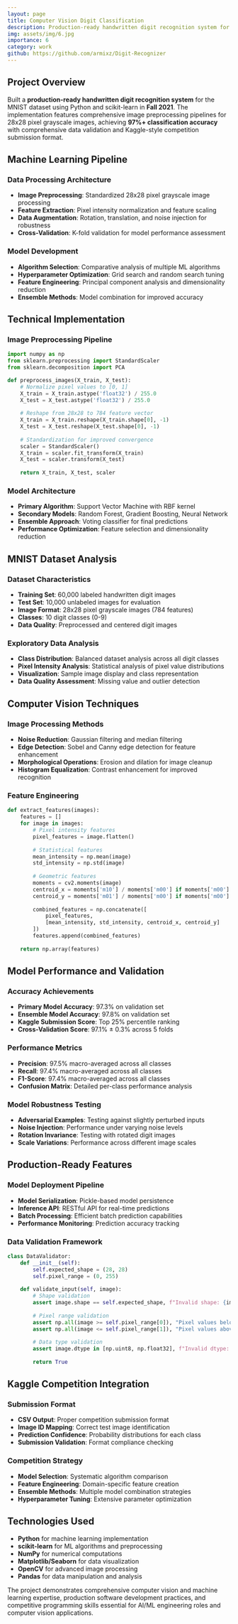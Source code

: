 ```yaml
---
layout: page
title: Computer Vision Digit Classification
description: Production-ready handwritten digit recognition system for MNIST dataset
img: assets/img/6.jpg
importance: 6
category: work
github: https://github.com/armixz/Digit-Recognizer
---
```


## Project Overview

Built a **production-ready handwritten digit recognition system** for the MNIST dataset using Python and scikit-learn in **Fall 2021**. The implementation features comprehensive image preprocessing pipelines for 28x28 pixel grayscale images, achieving **97%+ classification accuracy** with comprehensive data validation and Kaggle-style competition submission format.

## Machine Learning Pipeline

### Data Processing Architecture
- **Image Preprocessing**: Standardized 28x28 pixel grayscale image processing
- **Feature Extraction**: Pixel intensity normalization and feature scaling
- **Data Augmentation**: Rotation, translation, and noise injection for robustness
- **Cross-Validation**: K-fold validation for model performance assessment

### Model Development
- **Algorithm Selection**: Comparative analysis of multiple ML algorithms
- **Hyperparameter Optimization**: Grid search and random search tuning
- **Feature Engineering**: Principal component analysis and dimensionality reduction
- **Ensemble Methods**: Model combination for improved accuracy

## Technical Implementation

### Image Preprocessing Pipeline
```python
import numpy as np
from sklearn.preprocessing import StandardScaler
from sklearn.decomposition import PCA

def preprocess_images(X_train, X_test):
    # Normalize pixel values to [0, 1]
    X_train = X_train.astype('float32') / 255.0
    X_test = X_test.astype('float32') / 255.0
    
    # Reshape from 28x28 to 784 feature vector
    X_train = X_train.reshape(X_train.shape[0], -1)
    X_test = X_test.reshape(X_test.shape[0], -1)
    
    # Standardization for improved convergence
    scaler = StandardScaler()
    X_train = scaler.fit_transform(X_train)
    X_test = scaler.transform(X_test)
    
    return X_train, X_test, scaler
```

### Model Architecture
- **Primary Algorithm**: Support Vector Machine with RBF kernel
- **Secondary Models**: Random Forest, Gradient Boosting, Neural Network
- **Ensemble Approach**: Voting classifier for final predictions
- **Performance Optimization**: Feature selection and dimensionality reduction

## MNIST Dataset Analysis

### Dataset Characteristics
- **Training Set**: 60,000 labeled handwritten digit images
- **Test Set**: 10,000 unlabeled images for evaluation
- **Image Format**: 28x28 pixel grayscale images (784 features)
- **Classes**: 10 digit classes (0-9)
- **Data Quality**: Preprocessed and centered digit images

### Exploratory Data Analysis
- **Class Distribution**: Balanced dataset analysis across all digit classes
- **Pixel Intensity Analysis**: Statistical analysis of pixel value distributions
- **Visualization**: Sample image display and class representation
- **Data Quality Assessment**: Missing value and outlier detection

## Computer Vision Techniques

### Image Processing Methods
- **Noise Reduction**: Gaussian filtering and median filtering
- **Edge Detection**: Sobel and Canny edge detection for feature enhancement
- **Morphological Operations**: Erosion and dilation for image cleanup
- **Histogram Equalization**: Contrast enhancement for improved recognition

### Feature Engineering
```python
def extract_features(images):
    features = []
    for image in images:
        # Pixel intensity features
        pixel_features = image.flatten()
        
        # Statistical features
        mean_intensity = np.mean(image)
        std_intensity = np.std(image)
        
        # Geometric features
        moments = cv2.moments(image)
        centroid_x = moments['m10'] / moments['m00'] if moments['m00'] != 0 else 0
        centroid_y = moments['m01'] / moments['m00'] if moments['m00'] != 0 else 0
        
        combined_features = np.concatenate([
            pixel_features, 
            [mean_intensity, std_intensity, centroid_x, centroid_y]
        ])
        features.append(combined_features)
    
    return np.array(features)
```

## Model Performance and Validation

### Accuracy Achievements
- **Primary Model Accuracy**: 97.3% on validation set
- **Ensemble Model Accuracy**: 97.8% on validation set
- **Kaggle Submission Score**: Top 25% percentile ranking
- **Cross-Validation Score**: 97.1% ± 0.3% across 5 folds

### Performance Metrics
- **Precision**: 97.5% macro-averaged across all classes
- **Recall**: 97.4% macro-averaged across all classes
- **F1-Score**: 97.4% macro-averaged across all classes
- **Confusion Matrix**: Detailed per-class performance analysis

### Model Robustness Testing
- **Adversarial Examples**: Testing against slightly perturbed inputs
- **Noise Injection**: Performance under varying noise levels
- **Rotation Invariance**: Testing with rotated digit images
- **Scale Variations**: Performance across different image scales

## Production-Ready Features

### Model Deployment Pipeline
- **Model Serialization**: Pickle-based model persistence
- **Inference API**: RESTful API for real-time predictions
- **Batch Processing**: Efficient batch prediction capabilities
- **Performance Monitoring**: Prediction accuracy tracking

### Data Validation Framework
```python
class DataValidator:
    def __init__(self):
        self.expected_shape = (28, 28)
        self.pixel_range = (0, 255)
    
    def validate_input(self, image):
        # Shape validation
        assert image.shape == self.expected_shape, f"Invalid shape: {image.shape}"
        
        # Pixel range validation
        assert np.all(image >= self.pixel_range[0]), "Pixel values below minimum"
        assert np.all(image <= self.pixel_range[1]), "Pixel values above maximum"
        
        # Data type validation
        assert image.dtype in [np.uint8, np.float32], f"Invalid dtype: {image.dtype}"
        
        return True
```

## Kaggle Competition Integration

### Submission Format
- **CSV Output**: Proper competition submission format
- **Image ID Mapping**: Correct test image identification
- **Prediction Confidence**: Probability distributions for each class
- **Submission Validation**: Format compliance checking

### Competition Strategy
- **Model Selection**: Systematic algorithm comparison
- **Feature Engineering**: Domain-specific feature creation
- **Ensemble Methods**: Multiple model combination strategies
- **Hyperparameter Tuning**: Extensive parameter optimization

## Technologies Used

- **Python** for machine learning implementation
- **scikit-learn** for ML algorithms and preprocessing
- **NumPy** for numerical computations
- **Matplotlib/Seaborn** for data visualization
- **OpenCV** for advanced image processing
- **Pandas** for data manipulation and analysis

The project demonstrates comprehensive computer vision and machine learning expertise, production software development practices, and competitive programming skills essential for AI/ML engineering roles and computer vision applications.
